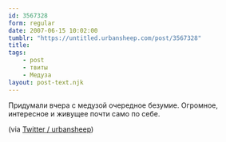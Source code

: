 ```yaml
---
id: 3567328
form: regular
date: 2007-06-15 10:02:00
tumblr: "https://untitled.urbansheep.com/post/3567328"
title:
tags:
    - post
    - твиты
    - Медуза
layout: post-text.njk
---
```


<p>Придумали вчера с медузой очередное безумие. Огромное, интересное и живущее почти само по себе.</p>

<p>(via <a href="http://twitter.com/urbansheep/statuses/105306592">Twitter / urbansheep</a>)</p>

